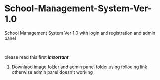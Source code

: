 # School-Management-System-Ver-1.0
School Management System Ver 1.0 with login and registration and admin panel

<br>

please read this first
*******important*******
1. Downlaod image folder and admin panel folder using folloeing link
    otherwise admin panel doesn't working
    
    
